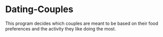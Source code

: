 # Dating-Couples
This program decides which couples are meant to be based on their food preferences and the activity they like doing the most.
